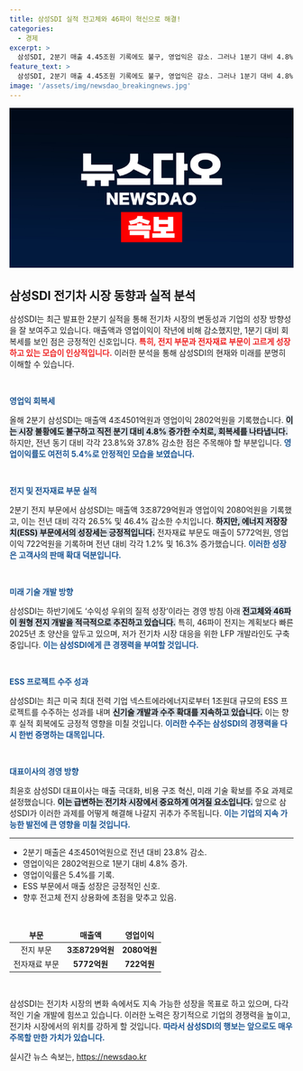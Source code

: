 ```yaml
---
title: 삼성SDI 실적 전고체와 46파이 혁신으로 해결!
categories:
  - 경제
excerpt: >
  삼성SDI, 2분기 매출 4.45조원 기록에도 불구, 영업익은 감소. 그러나 1분기 대비 4.8% 증가하며 회복세 보여. 전고체 전지와 46파이 전지로 미래 성장 동력 확보 중! 클릭해 더 알아보세요!
feature_text: >
  삼성SDI, 2분기 매출 4.45조원 기록에도 불구, 영업익은 감소. 그러나 1분기 대비 4.8% 증가하며 회복세 보여. 전고체 전지와 46파이 전지로 미래 성장 동력 확보 중! 클릭해 더 알아보세요!
image: '/assets/img/newsdao_breakingnews.jpg'
---
```


<p><img src="/assets/img/newsdao_breakingnews.jpg" alt="ranknews 속보" /></p>

<h2 data-ke-size="size26">삼성SDI 전기차 시장 동향과 실적 분석</h2>

<p data-ke-size="size16">삼성SDI는 최근 발표한 2분기 실적을 통해 전기차 시장의 변동성과 기업의 성장 방향성을 잘 보여주고 있습니다. 매출액과 영업이익이 작년에 비해 감소했지만, 1분기 대비 회복세를 보인 점은 긍정적인 신호입니다. <b><span style="color: #ee2323;">특히, 전지 부문과 전자재료 부문이 고르게 성장하고 있는 모습이 인상적입니다.</span></b> 이러한 분석을 통해 삼성SDI의 현재와 미래를 분명히 이해할 수 있습니다.</p>

<p data-ke-size="size16">&nbsp;</p>

<p><b><span style="color: #1a5490;">영업익 회복세</span></b></p>

<p>올해 2분기 삼성SDI는 매출액 4조4501억원과 영업이익 2802억원을 기록했습니다. <b><span style="background-color: #21538527;">이는 시장 불황에도 불구하고 직전 분기 대비 4.8% 증가한 수치로, 회복세를 나타냅니다.</span></b> 하지만, 전년 동기 대비 각각 23.8%와 37.8% 감소한 점은 주목해야 할 부분입니다. <b><span style="color: #1a5490;">영업이익률도 여전히 5.4%로 안정적인 모습을 보였습니다.</span></b> </p>

<p data-ke-size="size16">&nbsp;</p>

<p><b><span style="color: #1a5490;">전지 및 전자재료 부문 실적</span></b></p>

<p>2분기 전지 부문에서 삼성SDI는 매출액 3조8729억원과 영업이익 2080억원을 기록했고, 이는 전년 대비 각각 26.5% 및 46.4% 감소한 수치입니다. <b><span style="background-color: #21538527;">하지만, 에너지 저장장치(ESS) 부문에서의 성장세는 긍정적입니다.</span></b> 전자재료 부문도 매출이 5772억원, 영업이익 722억원을 기록하며 전년 대비 각각 1.2% 및 16.3% 증가했습니다. <b><span style="color: #1a5490;">이러한 성장은 고객사의 판매 확대 덕분입니다.</span></b></p>

<p data-ke-size="size16">&nbsp;</p>

<p><b><span style="color: #1a5490;">미래 기술 개발 방향</span></b></p>

<p>삼성SDI는 하반기에도 ‘수익성 우위의 질적 성장’이라는 경영 방침 아래 <b><span style="background-color: #21538527;">전고체와 46파이 원형 전지 개발을 적극적으로 추진하고 있습니다.</span></b> 특히, 46파이 전지는 계획보다 빠른 2025년 초 양산을 앞두고 있으며, 저가 전기차 시장 대응을 위한 LFP 개발라인도 구축 중입니다. <b><span style="color: #1a5490;">이는 삼성SDI에게 큰 경쟁력을 부여할 것입니다.</span></b></p>

<p data-ke-size="size16">&nbsp;</p>

<p><b><span style="color: #1a5490;">ESS 프로젝트 수주 성과</span></b></p>

<p>삼성SDI는 최근 미국 최대 전력 기업 넥스트에라에너지로부터 1조원대 규모의 ESS 프로젝트를 수주하는 성과를 내며 <b><span style="background-color: #21538527;">신기술 개발과 수주 확대를 지속하고 있습니다.</span></b> 이는 향후 실적 회복에도 긍정적 영향을 미칠 것입니다. <b><span style="color: #1a5490;">이러한 수주는 삼성SDI의 경쟁력을 다시 한번 증명하는 대목입니다.</span></b></p>

<p data-ke-size="size16">&nbsp;</p>

<p><b><span style="color: #1a5490;">대표이사의 경영 방향</span></b></p>

<p>최윤호 삼성SDI 대표이사는 매출 극대화, 비용 구조 혁신, 미래 기술 확보를 주요 과제로 설정했습니다. <b><span style="background-color: #21538527;">이는 급변하는 전기차 시장에서 중요하게 여겨질 요소입니다.</span></b> 앞으로 삼성SDI가 이러한 과제를 어떻게 해결해 나갈지 귀추가 주목됩니다. <b><span style="color: #1a5490;">이는 기업의 지속 가능한 발전에 큰 영향을 미칠 것입니다.</span></b></p>

<hr>

<ul>
<li>2분기 매출은 4조4501억원으로 전년 대비 23.8% 감소.</li>
<li>영업이익은 2802억원으로 1분기 대비 4.8% 증가.</li>
<li>영업이익률은 5.4%를 기록.</li>
<li>ESS 부문에서 매출 성장은 긍정적인 신호.</li>
<li>향후 전고체 전지 상용화에 초점을 맞추고 있음.</li>
</ul>

<p data-ke-size="size16">&nbsp;</p> 

<table>
<thead>
<tr>
<td style="text-align: center; height: 17px;"><b>부문</b></td>
<td style="text-align: center; height: 17px;"><b>매출액</b></td>
<td style="text-align: center; height: 17px;"><b>영업이익</b></td>
</tr>
</thead>
<tbody>
<tr>
<td style="text-align: center; height: 17px;">전지 부문</td>
<td style="text-align: center; height: 17px;"><b>3조8729억원</b></td>
<td style="text-align: center; height: 17px;"><b>2080억원</b></td>
</tr>
<tr>
<td style="text-align: center; height: 17px;">전자재료 부문</td>
<td style="text-align: center; height: 17px;"><b>5772억원</b></td>
<td style="text-align: center; height: 17px;"><b>722억원</b></td>
</tr>
</tbody>
</table>

<p data-ke-size="size16">&nbsp;</p>

<p>삼성SDI는 전기차 시장의 변화 속에서도 지속 가능한 성장을 목표로 하고 있으며, 다각적인 기술 개발에 힘쓰고 있습니다. 이러한 노력은 장기적으로 기업의 경쟁력을 높이고, 전기차 시장에서의 위치를 강하게 할 것입니다. <b><span style="color: #1a5490;">따라서 삼성SDI의 행보는 앞으로도 매우 주목할 만한 가치가 있습니다.</span></b></p>
실시간 뉴스 속보는, <a href="https://newsdao.kr" rel="dofollow">https://newsdao.kr</a>


